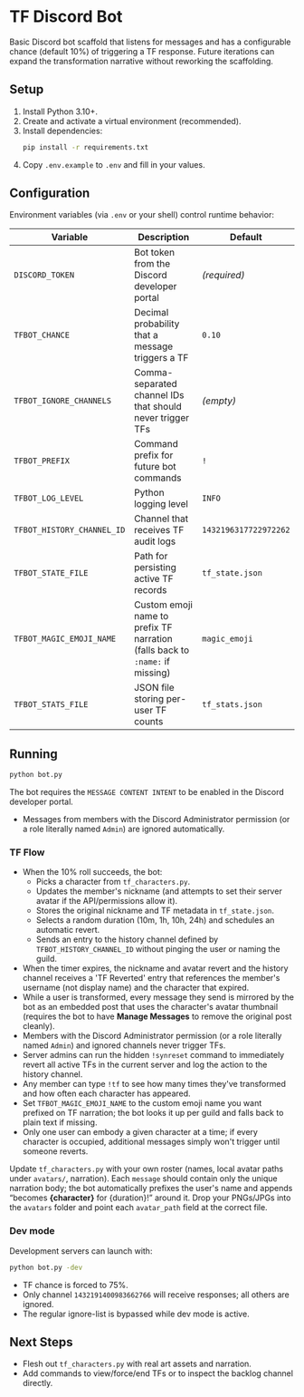 # TF Discord Bot

Basic Discord bot scaffold that listens for messages and has a configurable chance (default 10%) of triggering a TF response. Future iterations can expand the transformation narrative without reworking the scaffolding.

## Setup
1. Install Python 3.10+.
2. Create and activate a virtual environment (recommended).
3. Install dependencies:
   ```bash
   pip install -r requirements.txt
   ```
4. Copy `.env.example` to `.env` and fill in your values.

## Configuration
Environment variables (via `.env` or your shell) control runtime behavior:

| Variable | Description | Default |
| --- | --- | --- |
| `DISCORD_TOKEN` | Bot token from the Discord developer portal | _(required)_ |
| `TFBOT_CHANCE` | Decimal probability that a message triggers a TF | `0.10` |
| `TFBOT_IGNORE_CHANNELS` | Comma-separated channel IDs that should never trigger TFs | _(empty)_ |
| `TFBOT_PREFIX` | Command prefix for future bot commands | `!` |
| `TFBOT_LOG_LEVEL` | Python logging level | `INFO` |
| `TFBOT_HISTORY_CHANNEL_ID` | Channel that receives TF audit logs | `1432196317722972262` |
| `TFBOT_STATE_FILE` | Path for persisting active TF records | `tf_state.json` |
| `TFBOT_MAGIC_EMOJI_NAME` | Custom emoji name to prefix TF narration (falls back to `:name:` if missing) | `magic_emoji` |
| `TFBOT_STATS_FILE` | JSON file storing per-user TF counts | `tf_stats.json` |

## Running
```bash
python bot.py
```
The bot requires the `MESSAGE CONTENT INTENT` to be enabled in the Discord developer portal.

- Messages from members with the Discord Administrator permission (or a role literally named `Admin`) are ignored automatically.

### TF Flow
- When the 10% roll succeeds, the bot:
  - Picks a character from `tf_characters.py`.
  - Updates the member's nickname (and attempts to set their server avatar if the API/permissions allow it).
  - Stores the original nickname and TF metadata in `tf_state.json`.
  - Selects a random duration (10m, 1h, 10h, 24h) and schedules an automatic revert.
  - Sends an entry to the history channel defined by `TFBOT_HISTORY_CHANNEL_ID` without pinging the user or naming the guild.
- When the timer expires, the nickname and avatar revert and the history channel receives a 'TF Reverted' entry that references the member's username (not display name) and the character that expired.
- While a user is transformed, every message they send is mirrored by the bot as an embedded post that uses the character's avatar thumbnail (requires the bot to have **Manage Messages** to remove the original post cleanly).
- Members with the Discord Administrator permission (or a role literally named `Admin`) and ignored channels never trigger TFs.
- Server admins can run the hidden `!synreset` command to immediately revert all active TFs in the current server and log the action to the history channel.
- Any member can type `!tf` to see how many times they've transformed and how often each character has appeared.
- Set `TFBOT_MAGIC_EMOJI_NAME` to the custom emoji name you want prefixed on TF narration; the bot looks it up per guild and falls back to plain text if missing.
- Only one user can embody a given character at a time; if every character is occupied, additional messages simply won't trigger until someone reverts.

Update `tf_characters.py` with your own roster (names, local avatar paths under `avatars/`, narration). Each `message` should contain only the unique narration body; the bot automatically prefixes the user's name and appends “becomes **{character}** for {duration}!” around it. Drop your PNGs/JPGs into the `avatars` folder and point each `avatar_path` field at the correct file.

### Dev mode
Development servers can launch with:
```bash
python bot.py -dev
```
- TF chance is forced to 75%.
- Only channel `1432191400983662766` will receive responses; all others are ignored.
- The regular ignore-list is bypassed while dev mode is active.

## Next Steps
- Flesh out `tf_characters.py` with real art assets and narration.
- Add commands to view/force/end TFs or to inspect the backlog channel directly.
